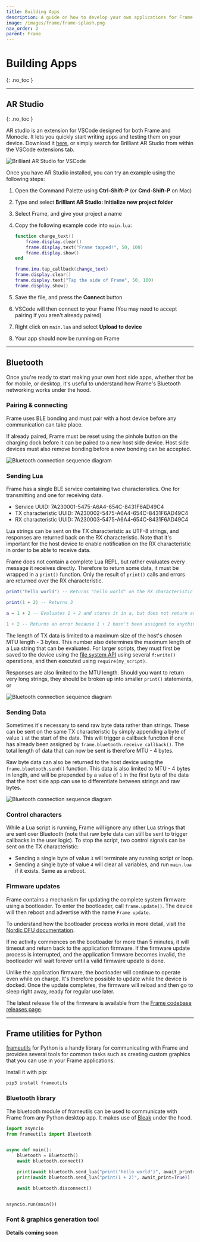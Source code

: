 ```yaml
---
title: Building Apps
description: A guide on how to develop your own applications for Frame.
image: /images/frame/frame-splash.png
nav_order: 2
parent: Frame
---
```


# Building Apps
{: .no_toc }

---

## AR Studio
{: .no_toc }

AR studio is an extension for VSCode designed for both Frame and Monocle. It lets you quickly start writing apps and testing them on your device. Download it [here](https://marketplace.visualstudio.com/items?itemName=brilliantlabs.brilliant-ar-studio), or simply search for Brilliant AR Studio from within the VSCode extensions tab.

![Brilliant AR Studio for VSCode](/frame/images/frame-vs-code-extension.png)

Once you have AR Studio installed, you can try an example using the following steps:

1. Open the Command Palette using **Ctrl-Shift-P** (or **Cmd-Shift-P** on Mac)

1. Type and select **Brilliant AR Studio: Initialize new project folder**

1. Select Frame, and give your project a name

1. Copy the following example code into `main.lua`:

    ```lua
    function change_text()
        frame.display.clear()
        frame.display.text("Frame tapped!", 50, 100)
        frame.display.show()
    end

    frame.imu.tap_callback(change_text)
    frame.display.clear()
    frame.display.text("Tap the side of Frame", 50, 100)
    frame.display.show()
    ```

1. Save the file, and press the **Connect** button

1. VSCode will then connect to your Frame (You may need to accept pairing if you aren't already paired)

1. Right click on `main.lua` and select **Upload to device**

1. Your app should now be running on Frame

---

## Bluetooth

Once you're ready to start making your own host side apps, whether that be for mobile, or desktop, it's useful to understand how Frame's Bluetooth networking works under the hood.

### Pairing & connecting

Frame uses BLE bonding and must pair with a host device before any communication can take place.

If already paired, Frame must be reset using the pinhole button on the charging dock before it can be paired to a new host side device. Host side devices must also remove bonding before a new bonding can be accepted.

![Bluetooth connection sequence diagram](/frame/images/frame-bluetooth-connection-diagram.drawio.svg)

### Sending Lua

Frame has a single BLE service containing two characteristics. One for transmitting and one for receiving data.

- Service UUID: 7A230001-5475-A6A4-654C-8431F6AD49C4
- TX characteristic UUID: 7A230002-5475-A6A4-654C-8431F6AD49C4
- RX characteristic UUID: 7A230003-5475-A6A4-654C-8431F6AD49C4

Lua strings can be sent on the TX characteristic as UTF-8 strings, and responses are returned back on the RX characteristic. Note that it's important for the host device to enable notification on the RX characteristic in order to be able to receive data.

Frame does not contain a complete Lua REPL, but rather evaluates every message it receives directly. Therefore to return some data, it must be wrapped in a `print()` function. Only the result of `print()` calls and errors are returned over the RX characteristic.

```lua
print("hello world") -- Returns "hello world" on the RX characteristic

print(1 + 2) -- Returns 3

a = 1 + 2 -- Evaluates 1 + 2 and stores it in a, but does not return anything

1 + 2 -- Returns an error because 1 + 2 hasn't been assigned to anything
```

The length of TX data is limited to a maximum size of the host's chosen MTU length - 3 bytes. This number also determines the maximum length of a Lua string that can be evaluated. For larger scripts, they must first be saved to the device using the [file system API](/frame/lua#file-system) using several `f:write()` operations, and then executed using `require(my_script)`.

Responses are also limited to the MTU length. Should you want to return very long strings, they should be broken up into smaller `print()` statements, or 

![Bluetooth connection sequence diagram](/frame/images/frame-bluetooth-sending-lua-diagram.drawio.svg)

### Sending Data

Sometimes it's necessary to send raw byte data rather than strings. These can be sent on the same TX characteristic by simply appending a byte of value `1` at the start of the data. This will trigger a callback function if one has already been assigned by `frame.bluetooth.receive_callback()`. The total length of data that can now be sent is therefore MTU - 4 bytes.

Raw byte data can also be returned to the host device using the `frame.bluetooth.send()` function. This data is also limited to MTU - 4 bytes in length, and will be prepended by a value of `1` in the first byte of the data that the host side app can use to differentiate between strings and raw bytes.

![Bluetooth connection sequence diagram](/frame/images/frame-bluetooth-sending-bytes-diagram.drawio.svg)

### Control characters

While a Lua script is running, Frame will ignore any other Lua strings that are sent over Bluetooth (note that raw byte data can still be sent to trigger callbacks in the user logic). To stop the script, two control signals can be sent on the TX characteristic:

- Sending a single byte of value `3` will terminate any running script or loop.
- Sending a single byte of value `4` will clear all variables, and run `main.lua` if it exists. Same as a reboot.

### Firmware updates

Frame contains a mechanism for updating the complete system firmware using a bootloader. To enter the bootloader, call `frame.update()`. The device will then reboot and advertise with the name `Frame update`.

To understand how the bootloader process works in more detail, visit the [Nordic DFU documentation](https://infocenter.nordicsemi.com/topic/sdk_nrf5_v17.1.0/lib_bootloader_modules.html).

If no activity commences on the bootloader for more than 5 minutes, it will timeout and return back to the application firmware. If the firmware update process is interrupted, and the application firmware becomes invalid, the bootloader will wait forever until a valid firmware update is done.

Unlike the application firmware, the bootloader will continue to operate even while on charge. It's therefore possible to update while the device is docked. Once the update completes, the firmware will reload and then go to sleep right away, ready for regular use later.

The latest release file of the firmware is available from the [Frame codebase releases page](https://github.com/brilliantlabsAR/frame-codebase/releases).

---

## Frame utilities for Python

[frameutils](https://github.com/brilliantlabsAR/frame-utilities-for-python/tree/main) for Python is a handy library for communicating with Frame and provides several tools for common tasks such as creating custom graphics that you can use in your Frame applications.

Install it with pip:

```
pip3 install frameutils
```

### Bluetooth library

The bluetooth module of frameutils can be used to communicate with Frame from any Python desktop app. It makes use of [Bleak](https://github.com/hbldh/bleak) under the hood.

```python
import asyncio
from frameutils import Bluetooth


async def main():
    bluetooth = Bluetooth()
    await bluetooth.connect()

    print(await bluetooth.send_lua("print('hello world')", await_print=True))
    print(await bluetooth.send_lua("print(1 + 2)", await_print=True))

    await bluetooth.disconnect()


asyncio.run(main())
```

### Font & graphics generation tool

**Details coming soon**